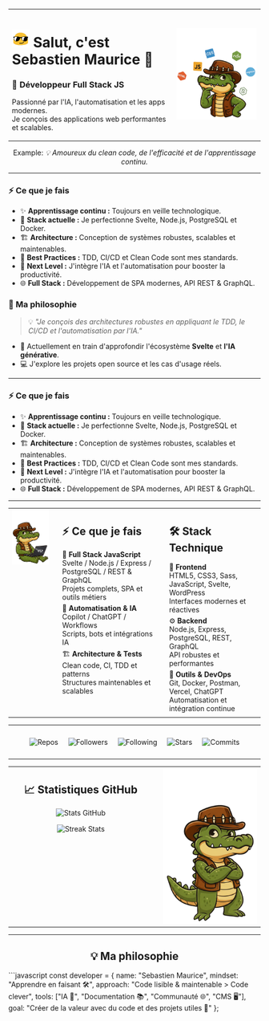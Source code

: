 <div align="center">

<table>
  <tr>
    <td valign="center" width="65%">
      <h1>
        <img src="https://raw.githubusercontent.com/sebastienmaurice/sebastienmaurice/refs/heads/main/blob-sunglasses.gif" width="35" alt="cool emoji">
        Salut, c'est <strong>Sebastien Maurice</strong> 👋
      </h1>
      <h3>
        🚀 Développeur Full Stack JS
      </h3>
      <p>
         Passionné par l'IA, l'automatisation et les apps modernes.<br>
         Je conçois des applications web performantes et scalables.
      </p>
    </td>
    <td valign="center" align="center" width="35%">
      <img src="https://raw.githubusercontent.com/sebastienmaurice/sebastienmaurice/refs/heads/main/dundee-croco-profil-right-1.png" width="160" alt="Sebastien avatar">
    </td>
  </tr>
</table>

<p>
  Example: <i>💡 Amoureux du clean code, de l'efficacité et de l'apprentissage continu.</i>
</p>

</div>

---

### ⚡ Ce que je fais

*   ✨ **Apprentissage continu :** Toujours en veille technologique.
*   🌱 **Stack actuelle :** Je perfectionne Svelte, Node.js, PostgreSQL et Docker.
*   🏗️ **Architecture :** Conception de systèmes robustes, scalables et maintenables.
*   🧪 **Best Practices :** TDD, CI/CD et Clean Code sont mes standards.
*   🤖 **Next Level :** J'intègre l'IA et l'automatisation pour booster la productivité.
*   🌐 **Full Stack :** Développement de SPA modernes, API REST & GraphQL.

### 🎯 Ma philosophie

> 💡 *"Je conçois des architectures robustes en appliquant le TDD, le CI/CD et l'automatisation par l'IA."*

*   🌱 Actuellement en train d'approfondir l'écosystème **Svelte** et **l'IA générative**.
*   💻 J'explore les projets open source et les cas d'usage réels.

---

### ⚡ Ce que je fais

*   ✨ **Apprentissage continu :** Toujours en veille technologique.
*   🌱 **Stack actuelle :** Je perfectionne Svelte, Node.js, PostgreSQL et Docker.
*   🏗️ **Architecture :** Conception de systèmes robustes, scalables et maintenables.
*   🧪 **Best Practices :** TDD, CI/CD et Clean Code sont mes standards.
*   🤖 **Next Level :** J'intègre l'IA et l'automatisation pour booster la productivité.
*   🌐 **Full Stack :** Développement de SPA modernes, API REST & GraphQL.

---

<!-- ⚡ Ce que je fais + 🛠️ Stack Technique — TABLE 100% GitHub -->
<table align="center" cellspacing="0" cellpadding="0">
<tr>
  <!-- Croco -->
  <td valign="top" style="padding-right:20px;">
    <img src="https://raw.githubusercontent.com/sebastienmaurice/sebastienmaurice/main/croco-assis-2.png" width="250" alt="Croco Dundee">
  </td>

  <!-- Ce que je fais -->
  <td valign="top" style="padding-right:20px;">
    <h2>⚡ Ce que je fais</h2>
    <p style="margin:5px 0">
      🎯 <b>Full Stack JavaScript</b><br>
      Svelte / Node.js / Express / PostgreSQL / REST & GraphQL<br>
      Projets complets, SPA et outils métiers
    </p>
    <p style="margin:5px 0">
      🤖 <b>Automatisation & IA</b><br>
      Copilot / ChatGPT / Workflows<br>
      Scripts, bots et intégrations IA
    </p>
    <p style="margin:5px 0">
      🏗️ <b>Architecture & Tests</b><br>
      Clean code, CI, TDD et patterns<br>
      Structures maintenables et scalables
    </p>
  </td>

  <!-- Stack Technique -->
  <td valign="top">
    <h2>🛠️ Stack Technique</h2>
    <p style="margin:5px 0">
      🎨 <b>Frontend</b><br>
      HTML5, CSS3, Sass, JavaScript, Svelte, WordPress<br>
      Interfaces modernes et réactives
    </p>
    <p style="margin:5px 0">
      ⚙️ <b>Backend</b><br>
      Node.js, Express, PostgreSQL, REST, GraphQL<br>
      API robustes et performantes
    </p>
    <p style="margin:5px 0">
      🧰 <b>Outils & DevOps</b><br>
      Git, Docker, Postman, Vercel, ChatGPT<br>
      Automatisation et intégration continue
    </p>
  </td>
</tr>
</table>


---


<td valign="top" width="100%" align="center">

  <!-- 💎 Mini badges alignés horizontalement -->
  <div style="display:flex; justify-content:center; gap:20px; flex-wrap:wrap; margin:25px 0;">
    <img src="https://img.shields.io/badge/Public%20Repos-12-blue?style=for-the-badge&logo=github" alt="Repos" />
    <img src="https://img.shields.io/badge/Followers-24-success?style=for-the-badge&logo=github" alt="Followers" />
    <img src="https://img.shields.io/badge/Following-18-orange?style=for-the-badge&logo=github" alt="Following" />
    <img src="https://img.shields.io/badge/Stars-37-yellow?style=for-the-badge&logo=starship" alt="Stars" />
    <img src="https://img.shields.io/badge/Commits-1.2k-purple?style=for-the-badge&logo=git" alt="Commits" />
  </div>

</td>


  
  ---

<!-- 📈 Statistiques GitHub — 2 COLONNES (60% / 40%) -->
<table align="center" cellspacing="0" cellpadding="0">
<tr>

  <!-- Colonne gauche : Stats GitHub -->
  <td valign="top" width="60%" style="padding-right:20px;">
    <h2 align="center">📈 Statistiques GitHub</h2>
    <!-- Stats principales -->
    <p align="center" style="margin-bottom:15px;">
      <img src="https://github-readme-stats.vercel.app/api?username=sebastienmaurice&show_icons=true&theme=tokyonight&hide_border=true&count_private=true" 
           width="95%" alt="Stats GitHub">
    </p>
    <!-- Streak -->
    <p align="center">
      <img src="https://github-readme-streak-stats.herokuapp.com/?user=sebastienmaurice&theme=tokyonight&hide_border=true" 
           width="95%" alt="Streak Stats">
    </p>
  </td>

  <!-- Colonne droite : Badges + Croco -->
  <td valign="top" width="40%" align="center">
    <!-- Croco -->
    <img src="https://raw.githubusercontent.com/sebastienmaurice/sebastienmaurice/main/croco-dundee-debout-1.png" 
         width="250" alt="Croco Dundee">
  </td>

</tr>
</table>


---

<!-- Philosophie de développement -->
<h2 align="center">💡 Ma philosophie</h2>
```javascript
const developer = {
  name: "Sebastien Maurice",
  mindset: "Apprendre en faisant 🛠️",
  approach: "Code lisible & maintenable > Code clever",
  tools: ["IA 🤖", "Documentation 📚", "Communauté 🌐", "CMS 🖥️"],
  goal: "Créer de la valeur avec du code et des projets utiles 🚀"
};
